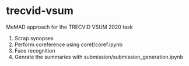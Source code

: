 # trecvid-vsum
MeMAD approach for the TRECVID VSUM 2020 task
1) Scrap synopses
2) Perform coreference using coref/coref.ipynb
3) Face recognition
4) Genrate the summaries with submission/submission_generation.ipynb
